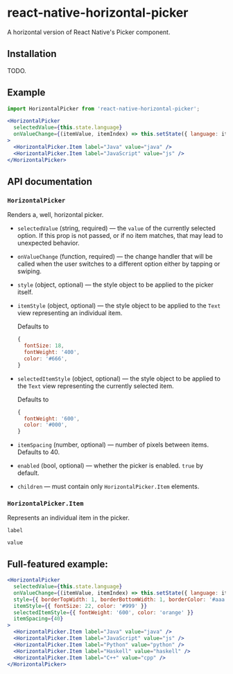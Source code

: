 # react-native-horizontal-picker

A horizontal version of React Native's Picker component.

## Installation

TODO.

## Example

```jsx
import HorizontalPicker from 'react-native-horizontal-picker';

<HorizontalPicker
  selectedValue={this.state.language}
  onValueChange={(itemValue, itemIndex) => this.setState({ language: itemValue })}
>
  <HorizontalPicker.Item label="Java" value="java" />
  <HorizontalPicker.Item label="JavaScript" value="js" />
</HorizontalPicker>
```

## API documentation

### `HorizontalPicker`

Renders a, well, horizontal picker.

* `selectedValue` (string, required) — the `value` of the currently selected option. If this prop is not passed, or if no item matches, that may lead to unexpected behavior.

* `onValueChange` (function, required) — the change handler that will be called when the user switches to a different option either by tapping or swiping.

* `style` (object, optional) — the style object to be applied to the picker itself.

* `itemStyle` (object, optional) — the style object to be applied to the `Text` view representing an individual item.

  Defaults to

  ```js
  {
    fontSize: 18,
    fontWeight: '400',
    color: '#666',
  }
  ```

* `selectedItemStyle` (object, optional) — the style object to be applied to the `Text` view representing the currently selected item.

  Defaults to

  ```js
  {
    fontWeight: '600',
    color: '#000',
  }
  ```

* `itemSpacing` (number, optional) — number of pixels between items. Defaults to 40.

* `enabled` (bool, optional) — whether the picker is enabled. `true` by default.

* `children` — must contain only `HorizontalPicker.Item` elements.

### `HorizontalPicker.Item`

Represents an individual item in the picker.

`label`

`value`

## Full-featured example:

```jsx
<HorizontalPicker
  selectedValue={this.state.language}
  onValueChange={(itemValue, itemIndex) => this.setState({ language: itemValue })}
  style={{ borderTopWidth: 1, borderBottomWidth: 1, borderColor: '#aaa' }}
  itemStyle={{ fontSize: 22, color: '#999' }}
  selectedItemStyle={{ fontWeight: '600', color: 'orange' }}
  itemSpacing={40}
>
  <HorizontalPicker.Item label="Java" value="java" />
  <HorizontalPicker.Item label="JavaScript" value="js" />
  <HorizontalPicker.Item label="Python" value="python" />
  <HorizontalPicker.Item label="Haskell" value="haskell" />
  <HorizontalPicker.Item label="C++" value="cpp" />
</HorizontalPicker>
```
